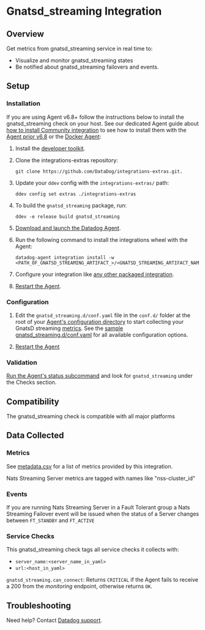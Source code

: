 # Gnatsd_streaming Integration

## Overview

Get metrics from gnatsd_streaming service in real time to:

* Visualize and monitor gnatsd_streaming states
* Be notified about gnatsd_streaming failovers and events.

## Setup

### Installation

If you are using Agent v6.8+ follow the instructions below to install the gnatsd_streaming check on your host. See our dedicated Agent guide about [how to install Community integration](https://docs.datadoghq.com/agent/guide/community-integrations-installation-with-docker-agent/) to see how to install them with the [Agent prior v6.8](https://docs.datadoghq.com/agent/guide/community-integrations-installation-with-docker-agent/?tab=agentpriorto68) or the [Docker Agent](https://docs.datadoghq.com/agent/guide/community-integrations-installation-with-docker-agent/?tab=docker):

1. Install the [developer toolkit](https://docs.datadoghq.com/developers/integrations/new_check_howto/#developer-toolkit).
2. Clone the integrations-extras repository:

    ```
    git clone https://github.com/DataDog/integrations-extras.git.
    ```

3. Update your `ddev` config with the `integrations-extras/` path:

    ```
    ddev config set extras ./integrations-extras
    ```

4. To build the `gnatsd_streaming` package, run:

    ```
    ddev -e release build gnatsd_streaming
    ```

5. [Download and launch the Datadog Agent](https://app.datadoghq.com/account/settings#agent).
6. Run the following command to install the integrations wheel with the Agent:

    ```
    datadog-agent integration install -w <PATH_OF_GNATSD_STREAMING_ARTIFACT_>/<GNATSD_STREAMING_ARTIFACT_NAME>.whl
    ```

7. Configure your integration like [any other packaged integration](https://docs.datadoghq.com/getting_started/integrations).
8. [Restart the Agent](https://docs.datadoghq.com/agent/guide/agent-commands/?tab=agentv6#restart-the-agent).

### Configuration

1. Edit the `gnatsd_streaming.d/conf.yaml` file in the `conf.d/` folder at the root of your [Agent's configuration directory](https://docs.datadoghq.com/agent/guide/agent-configuration-files/?tab=agentv6#agent-configuration-directory) to start collecting your GnatsD streaming [metrics](#metric-collection).
  See the [sample gnatsd_streaming.d/conf.yaml](https://github.com/DataDog/integrations-extras/blob/master/gnatsd_streaming/datadog_checks/gnatsd_streaming/data/conf.yaml.example) for all available configuration options.

2. [Restart the Agent](https://docs.datadoghq.com/agent/guide/agent-commands/?tab=agentv6#start-stop-and-restart-the-agent)

### Validation

[Run the Agent's status subcommand](https://docs.datadoghq.com/agent/guide/agent-commands/?tab=agentv6#service-status) and look for `gnatsd_streaming` under the Checks section.

## Compatibility

The gnatsd_streaming check is compatible with all major platforms

## Data Collected
### Metrics

See [metadata.csv][1] for a list of metrics provided by this integration.

Nats Streaming Server metrics are tagged with names like "nss-cluster_id"

### Events

If you are running Nats Streaming Server in a Fault Tolerant group a Nats Streaming Failover event will be issued
when the status of a Server changes between `FT_STANDBY` and `FT_ACTIVE`

### Service Checks
This gnatsd_streaming check tags all service checks it collects with:

  * `server_name:<server_name_in_yaml>`
  * `url:<host_in_yaml>`

`gnatsd_streaming.can_connect`:
Returns `CRITICAL` if the Agent fails to receive a 200 from the _monitoring_ endpoint, otherwise returns `OK`.

## Troubleshooting
Need help? Contact [Datadog support][2].

[1]: https://github.com/DataDog/datadog-sdk-testing/blob/master/lib/config/metadata.csv
[2]: http://docs.datadoghq.com/help/
[3]: https://docs.datadoghq.com/developers/integrations/new_check_howto/#developer-toolkit
[4]: https://app.datadoghq.com/account/settings#agent
[5]: https://github.com/DataDog/integrations-extras/blob/master/gnatsd_streaming/datadog_checks/gnatsd_streaming/gnatsd_streaming.py
